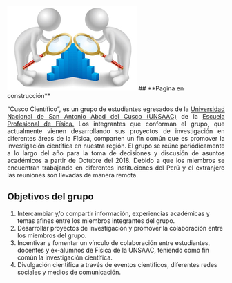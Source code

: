 ---
---

<!--<img src="img/miembros_cc/imagen_moche.png" title=" " alt="Imagen Moche" /> -->
<img src="img/404-people.png" title=" " alt="Imagen Moche" />
## **Pagina en construcción**

<p style='text-align: justify;'> “Cusco Científico”, es un grupo de estudiantes egresados de la <a href="http://www.unsaac.edu.pe/"> Universidad Nacional de San Antonio Abad del Cusco (UNSAAC)</a>  de la <a href="http://fi.unsaac.edu.pe/home/"> Escuela Profesional de Física.</a> Los integrantes que conforman el grupo, que actualmente vienen desarrollando sus proyectos de investigación en diferentes áreas de la Física, comparten un fin común que es promover la investigación científica en nuestra región. El grupo se reúne periódicamente a lo largo del año para la toma de decisiones y discusión de asuntos académicos a partir de Octubre del 2018. Debido a que los miembros se encuentran trabajando en diferentes instituciones del Perú y el extranjero las reuniones son llevadas de manera remota.
</p> 

## **Objetivos del grupo**

1. Intercambiar y/o compartir información, experiencias académicas y temas afines entre los miembros integrantes del grupo.
2. Desarrollar proyectos de investigación y promover la colaboración entre los miembros del grupo.
3. Incentivar y fomentar un vínculo de colaboración entre estudiantes, docentes y ex-alumnos de Física de la UNSAAC, teniendo como fin común la investigación científica.
4. Divulgación científica a través de eventos científicos, diferentes redes sociales y medios de comunicación.

<!--The **R** **E**pidemics **Con**sortium (RECON) is an international
not-for-profit, **non-governmental organisation** gathering experts in data
science, modelling methodology, public health, and software development to
create the next generation of analytics tools for informing the response
to *disease outbreaks*, *health emergencies* and *humanitarian crises*, 
using the [R software](https://www.r-project.org/) and other free, 
open-source resources.

This includes packages specifically designed for handling, visualising, and
analysing outbreak data using cutting-edge statistical methods, as well as more
general-purpose tools for data cleaning, versioning, and encryption, and system
infrastructure.

Our packages must fulfil three key aspects:

- *Efficiency*: our tools can be used in real time to improve situation
  awareness and inform intervention strategies.

- *Reliability*: our tools are thoroughly and constantly tested using
  professional software development methods.

- *Accessibility*: our tools are free, open-source, and available on virtually
  any platform; they can be used with different levels of expertise, and aim to
  provide graphical user interfaces implementing the most important
  functionalities.

Besides its active involvement in the creation of tools, RECON is also
increasingly dedicated to:

- *disseminating knowledge*: RECON provides free, open-access training material
   on its training platform [reconlearn.org](https://reconlearn.org), and
   regularly organises workshops and short courses on outbreak analytics and
   data science. Our [public forum ](/forum), freely accessible to anyone, is
   dedicated to sharing exptertise on these topics.

- *outbreak response deployment*: RECON supports the deployment of data
   analytics resources to the field as part of the response to health
   emergencies; this includes the deployment of staff as well as analysis
   systems adapted to low resources settings.


<br> As of 19th September 2018, RECON is registered as a *not-for-profit*,
*incorporated association* regulated by the French law (registration number
W751246083), in accordance to the association law of 1st July 1901 and the
decree of the 16th August 1901. For more information about the remit of RECON,
check our official statutes in [English](documents/statutes_en_1.1.pdf) or in
[French](documents/statutes_fr_1.1.pdf).-->
